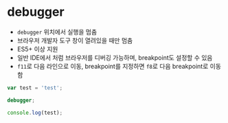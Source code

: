 # debugger

- `debugger` 위치에서 실행을 멈춤
- 브라우저 개발자 도구 창이 열려있을 때만 멈춤
- ES5+ 이상 지원
- 일반 IDE에서 처럼 브라우저를 디버깅 가능하며, breakpoint도 설정할 수 있음
- `f11`로 다음 라인으로 이동, breakpoint를 지정하면 `f8`로 다음 breakpoint로 이동함

```javascript
var test = 'test';

debugger;

console.log(test);
```

